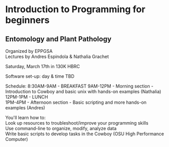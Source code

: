 # Introduction to Programming for beginners
## Entomology and Plant Pathology

Organized by EPPGSA  
Lectures by Andres Espindola & Nathalia Grachet  

Saturday, March 17th in 130K HBRC  

Software set-up: day & time TBD  


Schedule: 
8:30AM-9AM - BREAKFAST
9AM-12PM - Morning section - Introduction to Cowboy and basic unix with hands-on examples (Nathalia)  
12PM-1PM - LUNCH  
1PM-4PM - Afternoon section - Basic scripting and more hands-on examples (Andres)  


You'll learn how to:  
Look up resources to troubleshoot/improve your programming skills  
Use command-line to organize, modify, analyze data  
Write basic scripts to develop tasks in the Cowboy (OSU High Performance Computer)  